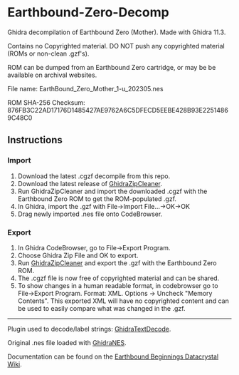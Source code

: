 # Earthbound-Zero-Decomp
Ghidra decompilation of Earthbound Zero (Mother).  Made with Ghidra 11.3.

Contains no Copyrighted material.  DO NOT push any copyrighted material (ROMs or non-clean .gzf's).

ROM can be dumped from an Earthbound Zero cartridge, or may be be available on archival websites.

File name: EarthBound_Zero_Mother_1-u_202305.nes

ROM SHA-256 Checksum: 876FB3C22AD17176D1485427AE9762A6C5DFECD5EEBE428B93E22514869C48C0

## Instructions
### Import
1. Download the latest .cgzf decompile from this repo.
2. Download the latest release of <a href="https://github.com/GrasonHumphrey/GhidraZipCleaner/tree/master/Release">GhidraZipCleaner</a>.
3. Run GhidraZipCleaner and import the downloaded .cgzf with the Earthbound Zero ROM to get the ROM-populated .gzf.
4. In Ghidra, import the .gzf with File->Import File...->OK->OK
5. Drag newly imported .nes file onto CodeBrowser.

### Export
1. In Ghidra CodeBrowser, go to File->Export Program.
2. Choose Ghidra Zip File and OK to export.
3. Run <a href="https://github.com/GrasonHumphrey/GhidraZipCleaner/tree/master/Release">GhidraZipCleaner</a> and export the .gzf with the Earthbound Zero ROM.
4. The .cgzf file is now free of copyrighted material and can be shared.
5. To show changes in a human readable format, in codebrowser go to File->Export Program.  Format: XML.  Options -> Uncheck "Memory Contents".  This exported XML will have no copyrighted content and can be used to easily compare what was changed in the .gzf. 

---
Plugin used to decode/label strings: <a href="https://github.com/GrasonHumphrey/GhidraTextDecode">GhidraTextDecode</a>.

Original .nes file loaded with <a href="https://github.com/kylewlacy/GhidraNes/tree/main">GhidraNES</a>.

Documentation can be found on the <a href="https://datacrystal.tcrf.net/wiki/EarthBound_Beginnings">Earthbound Beginnings Datacrystal Wiki</a>.